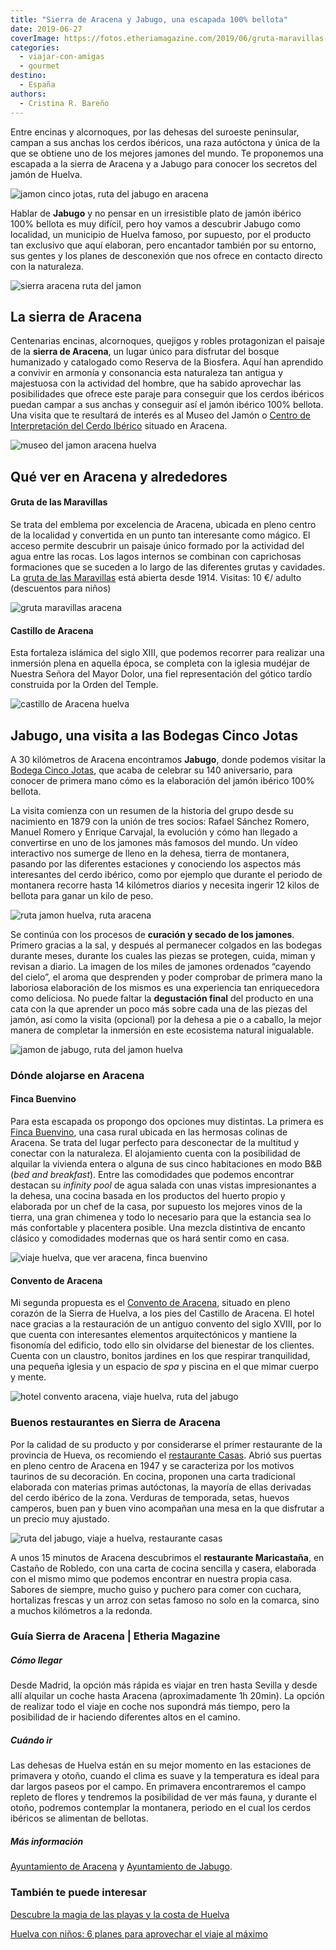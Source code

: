 ```yaml
---
title: "Sierra de Aracena y Jabugo, una escapada 100% bellota"
date: 2019-06-27
coverImage: https://fotos.etheriamagazine.com/2019/06/gruta-maravillas-aracena.jpg
categories: 
  - viajar-con-amigas
  - gourmet
destino: 
  - España
authors: 
  - Cristina R. Bareño
---
```


Entre encinas y alcornoques, por las dehesas del suroeste peninsular, campan a sus anchas los cerdos ibéricos, una raza autóctona y única de la que se obtiene uno de los mejores jamones del mundo. Te proponemos una escapada a la sierra de Aracena y a Jabugo para conocer los secretos del jamón de Huelva.

![jamon cinco jotas, ruta del jabugo en aracena](https://fotos.etheriamagazine.com/2019/06/viaje-huelva-aracena-Cinco-Jotas-Bodega.jpg "© Jamón Cinco Jotas.")

Hablar de **Jabugo** y no pensar en un irresistible plato de jamón ibérico 100% bellota 
es muy difícil, pero hoy vamos a descubrir Jabugo como localidad, un municipio de Huelva 
famoso, por supuesto, por el producto tan exclusivo que aquí elaboran, pero encantador 
también por su entorno, sus gentes y los planes de desconexión que nos ofrece en 
contacto directo con la naturaleza. 

![sierra aracena ruta del jamon](https://fotos.etheriamagazine.com/2019/06/sierra-aracena.jpg "Sierra de Aracena. © Turismo Andaluz")

## La sierra de Aracena

Centenarias encinas, alcornoques, quejigos y robles protagonizan el paisaje de la 
**sierra de Aracena**, un lugar único para disfrutar del bosque humanizado y catalogado 
como Reserva de la Biosfera. Aquí han aprendido a convivir en armonía y consonancia esta 
naturaleza tan antigua y majestuosa con la actividad del hombre, que ha sabido 
aprovechar las posibilidades que ofrece este paraje para conseguir que los cerdos 
ibéricos puedan campar a sus anchas y conseguir así el jamón ibérico 100% bellota. Una 
visita que te resultará de interés es al Museo del Jamón o [Centro de Interpretación del 
Cerdo Ibérico](http://www.aracena.es/es/municipio/museo/) situado en Aracena. 

![museo del jamon aracena huelva](https://fotos.etheriamagazine.com/2019/06/museo-jamon-aracena.jpg "Museo del Jamón. © Turismo Andaluz")

## Qué ver en Aracena y alrededores

#### Gruta de las Maravillas

Se trata del emblema por excelencia de Aracena, ubicada en pleno centro de la localidad 
y convertida en un punto tan interesante como mágico. El acceso permite descubrir un 
paisaje único formado por la actividad del agua entre las rocas. Los lagos internos se 
combinan con caprichosas formaciones que se suceden a lo largo de las diferentes grutas 
y cavidades. La [gruta de las Maravillas](http://www.aracena.es/es/municipio/gruta/) 
está abierta desde 1914. Visitas: 10 €/ adulto (descuentos para niños) 

![gruta maravillas aracena](https://fotos.etheriamagazine.com/2019/06/gruta-maravillas-aracena.jpg "Gruta de las Maravillas, en Aracena. © Turismo Andaluz")

#### Castillo de Aracena

Esta fortaleza islámica del siglo XIII, que podemos recorrer para realizar una inmersión 
plena en aquella época, se completa con la iglesia mudéjar de Nuestra Señora del Mayor 
Dolor, una fiel representación del gótico tardío construida por la Orden del Temple. 

![castillo de Aracena huelva](https://fotos.etheriamagazine.com/2019/06/castillo-aracena.jpg "Castillo de Aracena. © Turismo Andaluz")

## Jabugo, una visita a las Bodegas Cinco Jotas

A 30 kilómetros de Aracena encontramos **Jabugo**, donde podemos visitar la [Bodega 
Cinco Jotas](https://www.cincojotas.es/visitas-bodega-cinco-jotas), que acaba de 
celebrar su 140 aniversario, para conocer de primera mano cómo es la elaboración del 
jamón ibérico 100% bellota. 

La visita comienza con un resumen de la historia del grupo desde su nacimiento en 1879 
con la unión de tres socios: Rafael Sánchez Romero, Manuel Romero y Enrique Carvajal, la 
evolución y cómo han llegado a convertirse en uno de los jamones más famosos del mundo. 
Un vídeo interactivo nos sumerge de lleno en la dehesa, tierra de montanera, pasando por 
las diferentes estaciones y conociendo los aspectos más interesantes del cerdo ibérico, 
como por ejemplo que durante el periodo de montanera recorre hasta 14 kilómetros diarios 
y necesita ingerir 12 kilos de bellota para ganar un kilo de peso. 

![ruta jamon huelva, ruta aracena](https://fotos.etheriamagazine.com/2019/06/Cinco-Jotas-Bodega-e1560767350949.jpg "Cava de jamón. © Bodegas Cinco Jotas")

Se continúa con los procesos de **curación y secado de los jamones**. Primero gracias a 
la sal, y después al permanecer colgados en las bodegas durante meses, durante los 
cuales las piezas se protegen, cuida, miman y revisan a diario. La imagen de los miles 
de jamones ordenados “cayendo del cielo”, el aroma que desprenden y poder comprobar de 
primera mano la laboriosa elaboración de los mismos es una experiencia tan enriquecedora 
como deliciosa. No puede faltar la **degustación final** del producto en una cata con la 
que aprender un poco más sobre cada una de las piezas del jamón, así como la visita 
(opcional) por la dehesa a pie o a caballo, la mejor manera de completar la inmersión en 
este ecosistema natural inigualable. 

![jamon de jabugo, ruta del jamon huelva](https://fotos.etheriamagazine.com/2019/06/Cinco-Jotas-Bodega-plato-jamon.jpg "Plato de jamón de Jabugo. © Bodegas Cinco Jotas")

### Dónde alojarse en Aracena

#### Finca Buenvino

Para esta escapada os propongo dos opciones muy distintas. La primera es [Finca 
Buenvino](http://www.fincabuenvino.com/), una casa rural ubicada en las hermosas colinas 
de Aracena. Se trata del lugar perfecto para desconectar de la multitud y conectar con 
la naturaleza. El alojamiento cuenta con la posibilidad de alquilar la vivienda entera o 
alguna de sus cinco habitaciones en modo B&B (_bed and breakfast_). Entre las 
comodidades que podemos encontrar destacan su _infinity pool_ de agua salada con unas 
vistas impresionantes a la dehesa, una cocina basada en los productos del huerto propio 
y elaborada por un chef de la casa, por supuesto los mejores vinos de la tierra, una 
gran chimenea y todo lo necesario para que la estancia sea lo más confortable y 
placentera posible. Una mezcla distintiva de encanto clásico y comodidades modernas que 
os hará sentir como en casa. 

![viaje huelva, que ver aracena, finca buenvino](https://fotos.etheriamagazine.com/2019/06/viaje-huelva-aracena-Finca-Buenvino.jpg "© Finca Buenvino.")

#### Convento de Aracena

Mi segunda propuesta es el [Convento de Aracena](http://www.hotelconventoaracena.es/), 
situado en pleno corazón de la Sierra de Huelva, a los pies del Castillo de Aracena. El 
hotel nace gracias a la restauración de un antiguo convento del siglo XVIII, por lo que 
cuenta con interesantes elementos arquitectónicos y mantiene la fisonomía del edificio, 
todo ello sin olvidarse del bienestar de los clientes. Cuenta con un claustro, bonitos 
jardines en los que respirar tranquilidad, una pequeña iglesia y un espacio de _spa_ y 
piscina en el que mimar cuerpo y mente. 

![hotel convento aracena, viaje huelva, ruta del jabugo](https://fotos.etheriamagazine.com/2019/06/viaje-huelva-aracena-Hotel-Convento-de-Aracena.jpg "© Hotel Convento de Aracena.")

### Buenos restaurantes en Sierra de Aracena

Por la calidad de su producto y por considerarse el primer restaurante de la provincia 
de Hueva, os recomiendo el [restaurante Casas](https://www.restaurantecasas.es/). Abrió 
sus puertas en pleno centro de Aracena en 1947 y se caracteriza por los motivos taurinos 
de su decoración. En cocina, proponen una carta tradicional elaborada con materias 
primas autóctonas, la mayoría de ellas derivadas del cerdo ibérico de la zona. Verduras 
de temporada, setas, huevos camperos, buen pan y buen vino acompañan una mesa en la que 
disfrutar a un precio muy ajustado. 

![ruta del jabugo, viaje a huelva, restaurante casas](https://fotos.etheriamagazine.com/2019/06/viaje-huelva-aracena-Restaurante-Casas.jpg "© Restaurante Casas.")

A unos 15 minutos de Aracena descubrimos el **restaurante Maricastaña**, en Castaño de 
Robledo, con una carta de cocina sencilla y casera, elaborada con el mismo mimo que 
podemos encontrar en nuestra propia casa. Sabores de siempre, mucho guiso y puchero para 
comer con cuchara, hortalizas frescas y un arroz con setas famoso no solo en la comarca, 
sino a muchos kilómetros a la redonda. 

### Guía Sierra de Aracena | Etheria Magazine

##### Cómo llegar

Desde Madrid, la opción más rápida es viajar en tren hasta Sevilla y desde allí alquilar 
un coche hasta Aracena (aproximadamente 1h 20min). La opción de realizar todo el viaje 
en coche nos supondrá más tiempo, pero la posibilidad de ir haciendo diferentes altos en 
el camino. 

##### Cuándo ir

Las dehesas de Huelva están en su mejor momento en las estaciones de primavera y otoño, 
cuando el clima es suave y la temperatura es ideal para dar largos paseos por el campo. 
En primavera encontraremos el campo repleto de flores y tendremos la posibilidad de ver 
más fauna, y durante el otoño, podremos contemplar la montanera, periodo en el cual los 
cerdos ibéricos se alimentan de bellotas. 

##### Más información

[Ayuntamiento de Aracena](http://www.aracena.es/es/) y [Ayuntamiento de 
Jabugo](https://www.jabugo.es/). 

### También te puede interesar

[Descubre la magia de las playas y la costa de 
Huelva](https://etheriamagazine.com/2020/07/01/que-ver-hacer-costa-playas-huelva-donana/) 

[Huelva con niños: 6 planes para aprovechar el viaje al 
máximo](https://etheriamagazine.com/2021/06/21/planes-en-huelva-con-ninos/)
